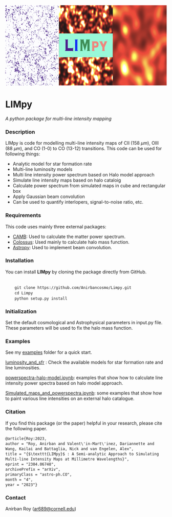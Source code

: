 <img src="images/Limpy_logo.jpg" alt="logo" height="250"/>

# LIMpy
_A python package for multi-line intensity mapping_

### Description
LIMpy is code for modelling multi-line intensity maps of CII (158 $\mu m$), OIII (88 $\mu m$), and CO (1-0) to CO (13-12) transitions. 
This code can be used for following things:
* Analytic model for star formation rate
* Multi-line luminosity models
* Multi line intensity power spectrum based on Halo model approach
* Simulate line intensity maps based on halo cataloig
* Calculate power spectrum from simulated maps in cube and rectangular box
* Apply Gaussian beam convolution 
* Can be used to quantify interlopers, signal-to-noise ratio, etc.

### Requirements 
This code uses mainly three external packages:
* [CAMB](https://github.com/cmbant/CAMB): Used to calculate the matter power spectrum. 
* [Colossus](https://bdiemer.bitbucket.io/colossus/): Used mainly to calculate halo mass function. 
* [Astropy](https://www.astropy.org/): Used to implement beam convolution. 
    

### Installation
You can install **LIMpy** by cloning the package directly from GitHub.

<code>
    git clone https://github.com/Anirbancosmo/Limpy.git
    cd Limpy
    python setup.py install
</code>

### Initialization
Set the default cosmological and Astrophysical parameters in input.py file. These parameters will be used to fix the halo mass function.

### Examples
See my [examples](examples/) folder for a quick start.

[luminosity_and_sfr](examples/luminosity_and_sfr.ipynb) : Check the available models for star formation rate and line luminosities. 

[powerspectra-halo-model.ipynb](examples/powerspectra-halo-model.ipynb): examples that show how to calculate line intensity power spectra based on halo model approach. 

[Simulated_maps_and_powerspectra.ipynb](examples/Simulated_maps_and_powerspectra.ipynb): some examples that show how to paint various line intensities on an external halo catalogue. 


### Citation
If you find this package (or the paper) helpful in your research, please cite the following paper.

    @article{Roy:2023,
    author = "Roy, Anirban and Valent\'in-Mart\'inez, Dariannette and Wang, Kailai and Battaglia, Nick and van Engelen, Alex",
    title = "{$\texttt{𝙻𝙸𝙼𝚙𝚢}$ : A Semi-analytic Approach to Simulating Multi-line Intensity Maps at Millimetre Wavelengths}",
    eprint = "2304.06748",
    archivePrefix = "arXiv",
    primaryClass = "astro-ph.CO",
    month = "4",
    year = "2023"}
    
### Contact
Anirban Roy (ar689@cornell.edu)
